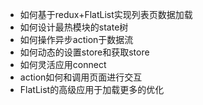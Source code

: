 

* 如何基于redux+FlatList实现列表页数据加载
* 如何设计最热模块的state树
* 如何操作异步action于数据流
* 如何动态的设置store和获取store
* 如何灵活应用connect
* action如何和调用页面进行交互
* FlatList的高级应用于加载更多的优化

